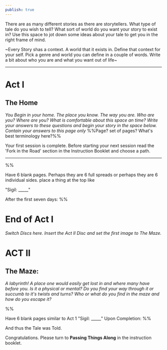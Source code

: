 ```yaml
---
publish: true
---
```

There are as many different stories as there are storytellers. What type of tale do you wish to tell? What sort of world do you want your story to exist in? Use this space to jot down some ideas about your tale to get you in the right frame of mind.


~Every Story shas a context. A world that it exists in. Define that context for your self. Pick a genre and world you can define in a couple of words. Write a bit about who you are and what you want out of life~

---
# Act I

## The Home
*You Begin in your home. The place you know. The way you are.  Who are you? Where are you? What is comfortable about this space an time? Write your answers to these questions and begin your story in the space below. Contain your answers to this page only* %%Page? set of pages? What's best terminology here?%%      
	  


Your first session is complete. Before starting your next session read the 'Fork in the Road' section in the Instruction Booklet and choose a path.

---

%%

Have 6 blank pages. Perhaps they are 6 full spreads or perhaps they are 6 individual sides. place a thing  at the top like 

"Sigil: _____"



After the first seven days:
%%
# End of Act I
*Switch Discs here. Insert the Act II Disc and set the first image to The Maze.*

# ACT II
## The Maze:
*A labyrinth! A place one would easily get lost in and where many have before you. Is it a physical or mental? Do you find your way through it or succumb to it's twists and turns? Who or what do you find in the maze and how do you  escape it?*

%%

Have 6 blank pages similar to Act 1
"Sigil: _____"
Upon Completion:
%%

And thus the Tale was Told.

Congratulations. Please turn to **Passing Things Along** in the instruction booklet.